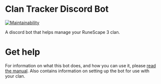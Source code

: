 # Clan Tracker Discord Bot

[![Maintainability](https://api.codeclimate.com/v1/badges/caa7f535a3e5c1bfe982/maintainability)](https://codeclimate.com/github/andrewjmetzger/riot-reborn-discord-bot/maintainability)


A discord bot that helps manage your RuneScape 3 clan.

# Get help

For information on what this bot does, and how you can use it, please [read the manual](https://clan-tracker.docs.nerdoncloud.com/). Also contains information on setting up the bot for use with your clan.
